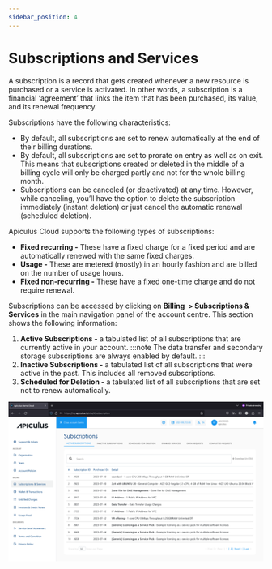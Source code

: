 ```yaml
---
sidebar_position: 4
---
```

# Subscriptions and Services

A subscription is a record that gets created whenever a new resource is purchased or a service is activated. In other words, a subscription is a financial ‘agreement’ that links the item that has been purchased, its value, and its renewal frequency.

Subscriptions have the following characteristics:

- By default, all subscriptions are set to renew automatically at the end of their billing durations.
- By default, all subscriptions are set to prorate on entry as well as on exit. This means that subscriptions created or deleted in the middle of a billing cycle will only be charged partly and not for the whole billing month.
- Subscriptions can be canceled (or deactivated) at any time. However, while canceling, you’ll have the option to delete the subscription immediately (instant deletion) or just cancel the automatic renewal (scheduled deletion).

Apiculus Cloud supports the following types of subscriptions:

- **Fixed recurring -** These have a fixed charge for a fixed period and are automatically renewed with the same fixed charges.
- **Usage -** These are metered (mostly) in an hourly fashion and are billed on the number of usage hours.
- **Fixed non-recurring -** These have a fixed one-time charge and do not require renewal.

Subscriptions can be accessed by clicking on **Billing  > Subscriptions & Services** in the main navigation panel of the account centre. This section shows the following information:

1. **Active Subscriptions -** a tabulated list of all subscriptions that are currently active in your account.
   :::note
   The data transfer and secondary storage subscriptions are always enabled by default.
   :::
2. **Inactive Subscriptions -** a tabulated list of all subscriptions that were active in the past. This includes all removed subscriptions.
3. **Scheduled for Deletion -** a tabulated list of all subscriptions that are set not to renew automatically.

![Subscriptions and Services](img/SubscriptionsandServices.png)

